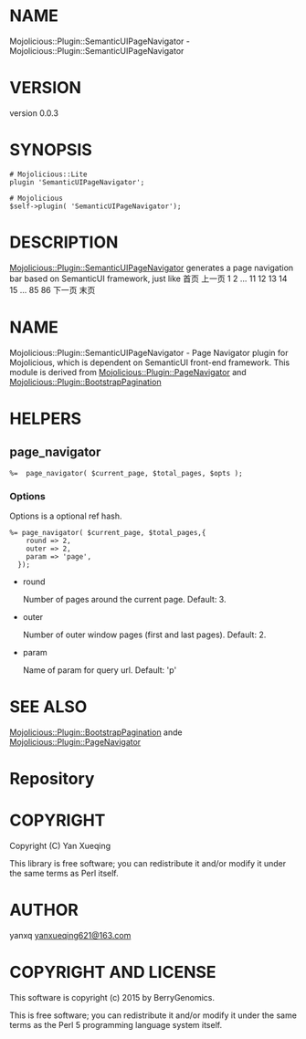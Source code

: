 # NAME

Mojolicious::Plugin::SemanticUIPageNavigator - Mojolicious::Plugin::SemanticUIPageNavigator

# VERSION

version 0.0.3

# SYNOPSIS

    # Mojolicious::Lite
    plugin 'SemanticUIPageNavigator';

    # Mojolicious
    $self->plugin( 'SemanticUIPageNavigator');

# DESCRIPTION

[Mojolicious::Plugin::SemanticUIPageNavigator](https://metacpan.org/pod/Mojolicious::Plugin::SemanticUIPageNavigator) generates a page navigation bar based on
SemanticUI framework, just like
首页 上一页 1 2 ... 11 12 13 14 15 ... 85 86 下一页 末页

# NAME

Mojolicious::Plugin::SemanticUIPageNavigator - Page Navigator plugin for Mojolicious,
which is dependent on SemanticUI front-end framework. This module is derived from
[Mojolicious::Plugin::PageNavigator](https://metacpan.org/pod/Mojolicious::Plugin::PageNavigator) and [Mojolicious::Plugin::BootstrapPagination](https://metacpan.org/pod/Mojolicious::Plugin::BootstrapPagination)

# HELPERS

## page\_navigator

    %=  page_navigator( $current_page, $total_pages, $opts );

### Options

Options is a optional ref hash.

    %= page_navigator( $current_page, $total_pages,{
        round => 2,
        outer => 2,
        param => 'page',
      });

- round

    Number of pages around the current page. Default: 3.

- outer

    Number of outer window pages (first and last pages). Default: 2.

- param

    Name of param for query url. Default: 'p'

# SEE ALSO

[Mojolicious::Plugin::BootstrapPagination](https://metacpan.org/pod/Mojolicious::Plugin::BootstrapPagination) ande [Mojolicious::Plugin::PageNavigator](https://metacpan.org/pod/Mojolicious::Plugin::PageNavigator)

# Repository

# COPYRIGHT

Copyright (C) Yan Xueqing

This library is free software; you can redistribute it and/or modify
it under the same terms as Perl itself.

# AUTHOR

yanxq <yanxueqing621@163.com>

# COPYRIGHT AND LICENSE

This software is copyright (c) 2015 by BerryGenomics.

This is free software; you can redistribute it and/or modify it under
the same terms as the Perl 5 programming language system itself.
